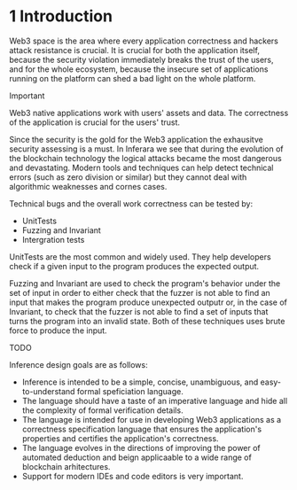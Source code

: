 # 1 Introduction

Web3 space is the area where every application correctness and hackers attack resistance is crucial. It is crucial for both the application itself, because the security violation immediately breaks the trust of the users, and for the whole ecosystem, because the insecure set of applications running on the platform can shed a bad light on the whole platform.

> [!IMPORTANT]
> Web3 native applications work with users' assets and data. The correctness of the application is crucial for the users' trust.

Since the security is the gold for the Web3 application the exhausitve security assessing is a must. In Inferara we see that during the evolution of the blockchain technology the logical attacks became the most dangerous and devastating. Modern tools and techniques can help detect technical errors (such as zero division or similar) but they cannot deal with algorithmic weaknesses and cornes cases.

Technical bugs and the overall work correctness can be tested by:
- UnitTests
- Fuzzing and Invariant
- Intergration tests

UnitTests are the most common and widely used. They help developers check if a given input to the program produces the expected output.

Fuzzing and Invariant are used to check the program's behavior under the set of input in order to either check that the fuzzer is not able to find an input that makes the program produce unexpected outputr or, in the case of Invariant, to check that the fuzzer is not able to find a set of inputs that turns the program into an invalid state. Both of these techniques uses brute force to produce the input.

TODO

Inference design goals are as follows:

- Inference is intended to be a simple, concise, unambiguous, and easy-to-understand formal speficiation language.
- The language should have a taste of an imperative language and hide all the complexity of formal verification details.
- The language is intended for use in developing Web3 applications as a correctness specification language that ensures the application's properties and certifies the application's correctness.
- The language evolves in the directions of improving the power of automated deduction and beign applicaable to a wide range of blockchain arhitectures.
- Support for modern IDEs and code editors is very important.
